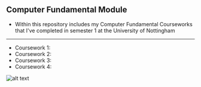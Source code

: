 **Computer Fundamental Module**
---
- Within this repository includes my Computer Fundamental Courseworks that I've completed in semester 1 at the University of Nottingham

---
- Coursework 1: 
- Coursework 2:
- Coursework 3:
- Coursework 4:

![alt text](https://www.tutorialandexample.com/wp-content/uploads/2019/07/working-of-the-computer-system.jpg)
